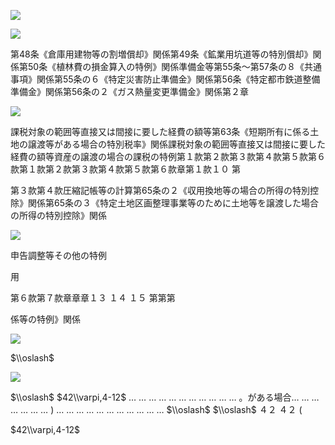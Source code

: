 ![](https://www.nta.go.jp/tmp/dc7ae78a-cb55-4bad-af5b-fd132ffd997e/images/35c591a74a95f47531b8ade121d2bd61a0b99f909e356adfeed7f8c4d68384d6.jpg)

![](https://www.nta.go.jp/tmp/dc7ae78a-cb55-4bad-af5b-fd132ffd997e/images/f6d3d3ca647c2124c3b332b74cd717e99424ba91287875f025004e36d4d51dbb.jpg)

第48条《倉庫用建物等の割増償却》関係第49条《鉱業用坑道等の特別償却》関係第50条《植林費の損金算入の特例》関係準備金等第55条～第57条の８《共通事項》関係第55条の６《特定災害防止準備金》関係第56条《特定都市鉄道整備準備金》関係第56条の２《ガス熱量変更準備金》関係第２章

![](https://www.nta.go.jp/tmp/dc7ae78a-cb55-4bad-af5b-fd132ffd997e/images/93e1312c58b657e2ac475a3f0e8ed9f46d4195a9dc099cf2132d31825620cc62.jpg)

課税対象の範囲等直接又は間接に要した経費の額等第63条《短期所有に係る土地の譲渡等がある場合の特別税率》関係課税対象の範囲等直接又は間接に要した経費の額等資産の譲渡の場合の課税の特例第１款第２款第３款第４款第５款第６款第１款第２款第３款第４款第５款第６款章第１款１０ 第

第３款第４款圧縮記帳等の計算第65条の２《収用換地等の場合の所得の特別控除》関係第65条の３《特定土地区画整理事業等のために土地等を譲渡した場合の所得の特別控除》関係

![](https://www.nta.go.jp/tmp/dc7ae78a-cb55-4bad-af5b-fd132ffd997e/images/060995fffb7a82a67dd369cdae786547d0179c91831912cfc29f55109425630c.jpg)

申告調整等その他の特例

用

第６款第７款章章章１３ １４ １５ 第第第

係等の特例》関係

![](https://www.nta.go.jp/tmp/dc7ae78a-cb55-4bad-af5b-fd132ffd997e/images/8b08d57fde2b21d121ddbb7b62280467c806af95b56b04baa24a1e4938459a4b.jpg)

$\\oslash$

![](https://www.nta.go.jp/tmp/dc7ae78a-cb55-4bad-af5b-fd132ffd997e/images/5f6dc3ccad08a656ed0ab2c5a4e024b4e17f1e9f5c00be86b773ae604cb02766.jpg)

$\\oslash$ $42\\varpi,4-12$ … … … … … … … … … … … 。がある場合… … … … … … … ) … … … … … … … … … … … $\\oslash$ $\\oslash$ ４２ ４２ (

$42\\varpi,4-12$